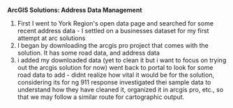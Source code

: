 **ArcGIS Solutions: Address Data Management**

1. First I went to York Region's open data page and searched for some recent address data - I settled on a businesses dataset for my first attempt at arc solutions
2. I began by downloading the arcgis pro project that comes with the solution. It has some road data, and address data
3. i added my downloaded data (yet to clean it but i want to focus on trying out the arcgis solution for now)
went back to portal to look for some road data to add - didnt realize how vital it would be for the solution, considering its for ng 911 response
investigated thei sample data to understand how they have cleaned it, organized it in arcgis pro, etc., so that we may follow a similar route for cartographic output.
